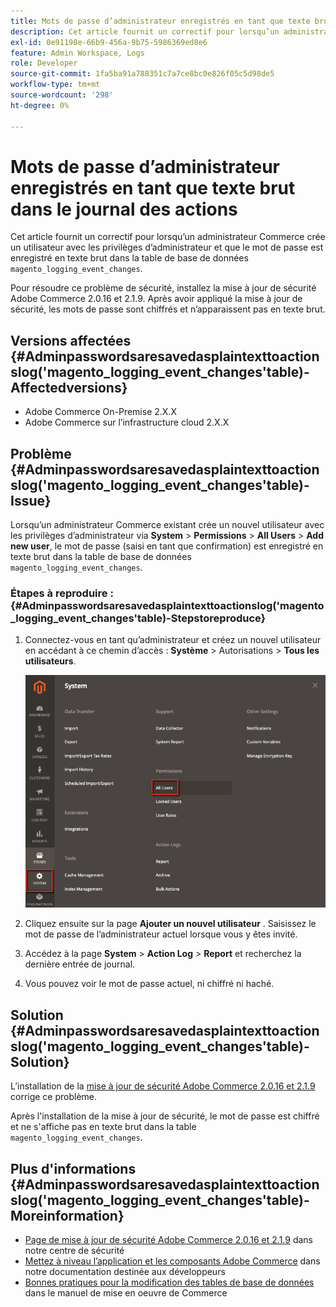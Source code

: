 ```yaml
---
title: Mots de passe d’administrateur enregistrés en tant que texte brut dans le journal des actions
description: Cet article fournit un correctif pour lorsqu’un administrateur Commerce crée un utilisateur avec les privilèges d’administrateur et que le mot de passe est enregistré en texte brut dans la table de base de données "magento_logging_event_changes".
exl-id: 0e91198e-66b9-456a-9b75-5986369ed8e6
feature: Admin Workspace, Logs
role: Developer
source-git-commit: 1fa5ba91a788351c7a7ce8bc0e826f05c5d98de5
workflow-type: tm+mt
source-wordcount: '298'
ht-degree: 0%

---
```


# Mots de passe d’administrateur enregistrés en tant que texte brut dans le journal des actions

Cet article fournit un correctif pour lorsqu’un administrateur Commerce crée un utilisateur avec les privilèges d’administrateur et que le mot de passe est enregistré en texte brut dans la table de base de données `magento_logging_event_changes`.

Pour résoudre ce problème de sécurité, installez la mise à jour de sécurité Adobe Commerce 2.0.16 et 2.1.9. Après avoir appliqué la mise à jour de sécurité, les mots de passe sont chiffrés et n’apparaissent pas en texte brut.

## Versions affectées {#Adminpasswordsaresavedasplaintexttoactionslog('magento_logging_event_changes'table)-Affectedversions}

* Adobe Commerce On-Premise 2.X.X
* Adobe Commerce sur l’infrastructure cloud 2.X.X

## Problème {#Adminpasswordsaresavedasplaintexttoactionslog('magento_logging_event_changes'table)-Issue}

Lorsqu’un administrateur Commerce existant crée un nouvel utilisateur avec les privilèges d’administrateur via **System** > **Permissions** > **All Users** > **Add new user**, le mot de passe (saisi en tant que confirmation) est enregistré en texte brut dans la table de base de données `magento_logging_event_changes`.

### Étapes à reproduire : {#Adminpasswordsaresavedasplaintexttoactionslog('magento_logging_event_changes'table)-Stepstoreproduce}

1. Connectez-vous en tant qu’administrateur et créez un nouvel utilisateur en accédant à ce chemin d’accès : **Système** > Autorisations > **Tous les utilisateurs**.

   ![add_user_magento_2.4.1.png](assets/add_user_magento_2.4.1.png)

1. Cliquez ensuite sur la page **Ajouter un nouvel utilisateur** . Saisissez le mot de passe de l’administrateur actuel lorsque vous y êtes invité.
1. Accédez à la page **System** > **Action Log** > **Report** et recherchez la dernière entrée de journal.
1. Vous pouvez voir le mot de passe actuel, ni chiffré ni haché.

## Solution {#Adminpasswordsaresavedasplaintexttoactionslog('magento_logging_event_changes'table)-Solution}

L’installation de la [mise à jour de sécurité Adobe Commerce 2.0.16 et 2.1.9](https://magento.com/security/patches/magento-2016-and-219-security-update) corrige ce problème.

Après l&#39;installation de la mise à jour de sécurité, le mot de passe est chiffré et ne s&#39;affiche pas en texte brut dans la table `magento_logging_event_changes`.

## Plus d&#39;informations {#Adminpasswordsaresavedasplaintexttoactionslog('magento_logging_event_changes'table)-Moreinformation}

* [Page de mise à jour de sécurité Adobe Commerce 2.0.16 et 2.1.9](https://magento.com/security/patches/magento-2016-and-219-security-update) dans notre centre de sécurité
* [Mettez à niveau l’application et les composants Adobe Commerce](https://experienceleague.adobe.com/docs/commerce-operations/upgrade-guide/overview.html) dans notre documentation destinée aux développeurs
* [ Bonnes pratiques pour la modification des tables de base de données](https://experienceleague.adobe.com/en/docs/commerce-operations/implementation-playbook/best-practices/development/modifying-core-and-third-party-tables#why-adobe-recommends-avoiding-modifications) dans le manuel de mise en oeuvre de Commerce
